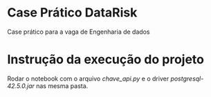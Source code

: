 # Case Prático DataRisk
Case prático para a vaga de Engenharia de dados

# Instrução da execução do projeto
Rodar o notebook com o arquivo *chave_api.py* e o driver *postgresql-42.5.0.jar* nas mesma pasta.
